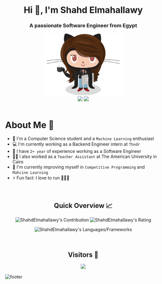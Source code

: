 <h1 align="center">Hi 👋, I'm Shahd Elmahallawy</h1>
<h3 align="center">A passionate Software Engineer from Egypt</h3>
<div align="center">
    <img src="Github.png" height="200" />
</div>

<div align="center">
    <a href="https://www.linkedin.com/in//shahd-elmahallawy-10a9b0215/"><img src="https://img.shields.io/badge/LinkedIn-0077B5?style=for-the-badge&logo=linkedin&logoColor=white" /></a>
    <a href="mailto:shahd.kh@aucegypt.edu"><img src="https://img.shields.io/badge/Gmail-D14836?style=for-the-badge&logo=gmail&logoColor=white" /></a>
</div>

<br>

<!--
This is a ✨ _special_ ✨ repository because its `README.md` (this file) appears on your GitHub profile.

Here are some ideas to get you started:

- 🔭 I’m currently working on 
- 🌱 I’m currently learning ...
- 👯 I’m looking to collaborate on ...
- 🤔 I’m looking for help with ...
- 💬 Ask me about ...
- 📫 How to reach me: ...
- 😄 Pronouns: ...
- ⚡ Fun fact: ...
- 😎 Further more, I taught over 50 people the MERN tech stack!
-->
<h1>About Me 📌</h1>

- 👋 I'm a Computer Science student and a `Machine Learning` enthusiast
- 💻 I'm currently working as a Backend Engineer intern at `Thndr`
- 🔭 I have `2+ year` of experience working as a Software Engineer
- 💁‍♂️ I also worked as a `Teacher Assistant` at The American University in Cairo
- 🌱 I'm currently improving myself in `Competitive Programming` and `Mahcine Learning`
- ⚡ Fun fact: I love to run 🏃🏽‍♀️

<br />

<h2 align="center">Quick Overview 📈</h2>
  <p align = "center">
</p>

<p align = "center">
  <img src = "https://github-readme-stats.vercel.app/api?username=ShahdElmahallawy&count_private=true&theme=dracula&hide_border=true" alt = "ShahdElmahallawy's Contribution" width = 400 >
  <img src = "https://github-readme-streak-stats.herokuapp.com?user=ShahdElmahallawy&count_private=true&theme=dracula&hide_border=true" alt = "ShahdElmahallawy's Rating" width = 400 >
</p>

<p align = "center">
 <img src = "https://github-readme-stats.vercel.app/api/top-langs?username=ShahdElmahallawy&show_icons=true&count_private=true&locale=en&layout=compact&langs_count=10&hide_border=true&bg_color=282A36&title_color=DD6387&text_color=fff&icon_color=fff" alt = "ShahdElmahallawy's Languages/Frameworks" width = 400 />
</p>

<br />
<h2 align="center">Visitors 👀</h2>
<div align="center" >
  <img src="https://profile-counter.glitch.me/ShahdElmahallawy/count.svg"></img>
</div>


![footer](https://capsule-render.vercel.app/api?type=waving&color=gradient&height=140&section=footer)
